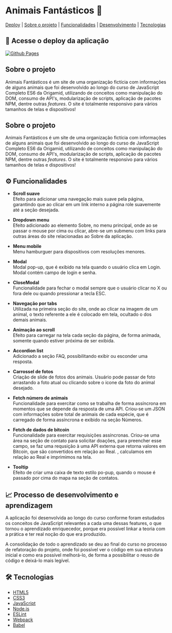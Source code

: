 # Animais Fantásticos 🦊
<div align="center">
</div>

  [Deploy](#-acesse-o-deploy-da-aplicação) | [Sobre o projeto](#-sobre-o-projeto) | [Funcionalidades](#-funcionalidades) | [Desenvolvimento](#-processo-de-desenvolvimento-e-aprendizagem) | [Tecnologias](#-tecnologias)




## 🔗 Acesse o deploy da aplicação
[![Github Pages](https://img.shields.io/badge/github%20pages-121013?style=for-the-badge&logo=github&logoColor=white)](https://welisonw.github.io/animais-fantasticos/)

## Sobre o projeto
Animais Fantásticos é um site de uma organização fictícia com informações de alguns animais que foi desenvolvido ao longo do curso de JavaScript Completo ES6 da Origamid, utilizando de conceitos como manipulação do DOM, consumo de API's, modularização de scripts, aplicação de pacotes NPM, dentre outras _features_. O site é totalmente responsivo para vários tamanhos de telas e dispositivos!

## Sobre o projeto
Animais Fantásticos é um site de uma organização fictícia com informações de alguns animais que foi desenvolvido ao longo do curso de JavaScript Completo ES6 da Origamid, utilizando de conceitos como manipulação do DOM, consumo de API's, modularização de scripts, aplicação de pacotes NPM, dentre outras _features_. O site é totalmente responsivo para vários tamanhos de telas e dispositivos!

## ⚙️ Funcionalidades
- **Scroll suave**\
Efeito para adicionar uma navegação mais suave pela página, garantindo que ao clicar em um link interno a página role suavemente até a seção desejada.

- **Dropdown menu**\
Efeito adicionado ao elemento Sobre, no menu principal, onde ao se passar o mouse por cima ou clicar, abre-se um submenu com links para outras áreas do site relacionadas ao Sobre da aplicação.

- **Menu mobile**\
Menu hamburguer para dispositivos com resoluções menores.

- **Modal**\
Modal pop-up, que é exibido na tela quando o usuário clica em Login. Modal contém campo de login e senha.

- **CloseModal**\
Funcionalidade para fechar o modal sempre que o usuário clicar no X ou fora dele ou quando pressionar a tecla ESC.

- **Navegação por tabs**\
Utilizada na primeira seção do site, onde ao clicar na imagem de um animal, o texto referente a ele é colocado em tela, ocultado o dos demais animais.

- **Animação ao scroll**\
Efeito para carregar na tela cada seção da página, de forma animada, somente quando estiver próxima de ser exibida.

- **Accordion list**\
Adicionado a seção FAQ, possibilitando exibir ou esconder uma resposta.

- **Carrossel de fotos**\
Criação de slide de fotos dos animais. Usuário pode passar de foto arrastando a foto atual ou clicando sobre o icone da foto do animal desejado.

- **Fetch número de animais**\
Funcionalidade para exercitar como se trabalha de forma assíncrona em momentos que se depende da resposta de uma API. Criou-se um JSON com informações sobre total de animais de cada espécie, que é carregado de forma assíncrona e exibido na seção Números.

- **Fetch de dados de bitcoin**\
Funcionalidade para exercitar requisições assíncronas. Criou-se uma área na seção de contato para solicitar doações, para preencher esse campo, se faz uma requsição à uma API externa que retorna valores em Bitcoin, que são convertidos em relação ao Real.
, calculamos em relação ao Real e imprimimos na tela.

- **Tooltip**\
Efeito de criar uma caixa de texto estilo po-pup, quando o mouse é passado por cima do mapa na seção de contatos.

## 📈 Processo de desenvolvimento e aprendizagem
A aplicação foi desenvolvida ao longo do curso conforme foram estudados os conceitos de JavaScript relevantes a cada uma dessas features, o que tornou o aprendizado enriquecedor, porque era possível linkar a teoria com a prática e ter real noção do que era produzido.

A consolidação de todo o aprendizado se deu ao final do curso no processo de refatoração do projeto, onde foi possível ver o código em sua estrutura inicial e como era possível melhorá-lo, de forma a possibilitar o reuso de código e deixá-lo mais legível.

## 🛠️ Tecnologias
- [HTML5](https://html.spec.whatwg.org/multipage/)
- [CSS3](https://www.w3.org/Style/CSS/Overview.en.html)
- [JavaScript](https://developer.mozilla.org/pt-BR/docs/Web/JavaScript)
- [Node.js](https://nodejs.org/en)
- [ESLint](https://eslint.org/)
- [Webpack](https://webpack.js.org/)
- [Babel](https://babeljs.io/)
